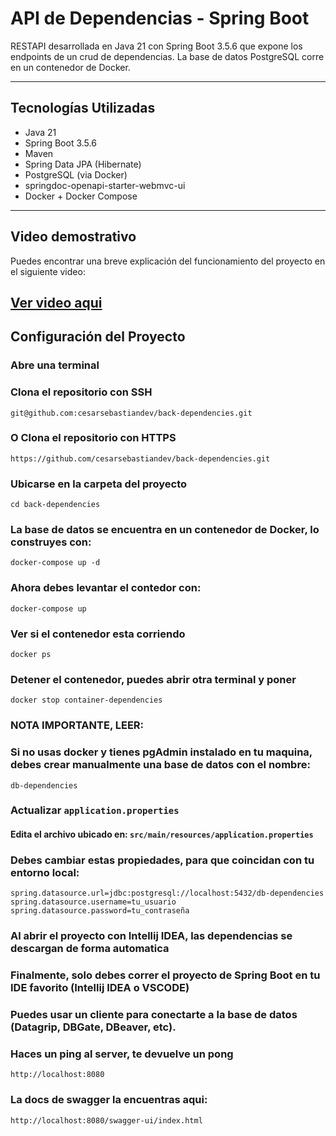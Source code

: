 # API de Dependencias - Spring Boot

RESTAPI desarrollada en Java 21 con Spring Boot 3.5.6 que expone los endpoints de un crud de dependencias. La base de datos PostgreSQL corre en un contenedor de Docker.

---

## Tecnologías Utilizadas

- Java 21
- Spring Boot 3.5.6
- Maven
- Spring Data JPA (Hibernate)
- PostgreSQL (via Docker)
- springdoc-openapi-starter-webmvc-ui
- Docker + Docker Compose

---
## Video demostrativo

Puedes encontrar una breve explicación del funcionamiento del proyecto en el siguiente video:

[Ver video aqui](https://drive.google.com/file/d/1Qlr3WQ9giRVKr-5C-GcqmmHXwpEW4_Nu/view?usp=sharing)
---

## Configuración del Proyecto
### Abre una terminal
### Clona el repositorio con SSH

```
git@github.com:cesarsebastiandev/back-dependencies.git
```
### O Clona el repositorio con HTTPS
```
https://github.com/cesarsebastiandev/back-dependencies.git
```
### Ubicarse en la carpeta del proyecto
```
cd back-dependencies
```
### La base de datos se encuentra en un contenedor de Docker, lo construyes con:
```
docker-compose up -d
```
### Ahora debes levantar el contedor con:
```
docker-compose up
```
### Ver si el contenedor esta corriendo
```
docker ps
```
### Detener el contenedor, puedes abrir otra terminal y poner
```
docker stop container-dependencies
```
### NOTA IMPORTANTE, LEER:
### Si no usas docker y tienes pgAdmin instalado en tu maquina, debes crear manualmente una base de datos con el nombre:
```
db-dependencies
```
### Actualizar `application.properties`

#### Edita el archivo ubicado en: `src/main/resources/application.properties`

### Debes cambiar estas propiedades, para que coincidan con tu entorno local:
```
spring.datasource.url=jdbc:postgresql://localhost:5432/db-dependencies
spring.datasource.username=tu_usuario
spring.datasource.password=tu_contraseña
```
### Al abrir el proyecto con Intellij IDEA, las dependencias se descargan de forma automatica
### Finalmente, solo debes correr el proyecto de Spring Boot en tu IDE favorito (Intellij IDEA o VSCODE)
### Puedes usar un cliente para conectarte a la base de datos (Datagrip, DBGate, DBeaver, etc).
### Haces un ping al server, te devuelve un pong

```
http://localhost:8080
```

### La docs de swagger la encuentras aqui:

```
http://localhost:8080/swagger-ui/index.html
```










